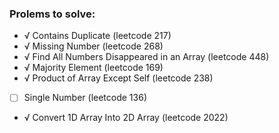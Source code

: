 
### Prolems to solve:
- √ Contains Duplicate (leetcode 217)
- √ Missing Number (leetcode 268)
- √ Find All Numbers Disappeared in an Array (leetcode 448)
- √ Majority Element (leetcode 169)
- √ Product of Array Except Self (leetcode 238)
- [ ] Single Number (leetcode 136)
- √ Convert 1D Array Into 2D Array (leetcode 2022)
